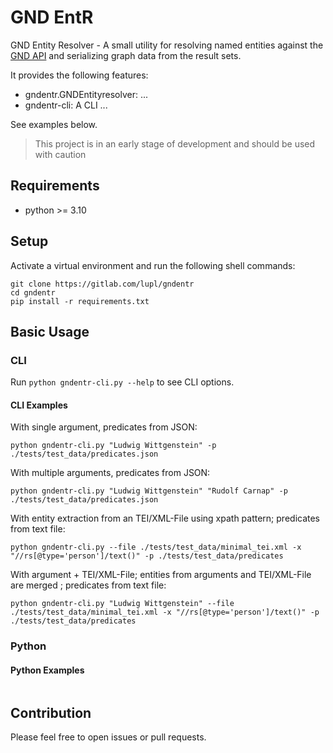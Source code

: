 # GND EntR

GND Entity Resolver - A small utility for resolving named entities against the [GND API](https://lobid.org/gnd/api) and serializing graph data from the result sets.

It provides the following features:

* gndentr.GNDEntityresolver: ...
* gndentr-cli: A CLI ...

See examples below.

> This project is in an early stage of development and should be used with caution

## Requirements

* python >= 3.10

## Setup 

Activate a virtual environment and run the following shell commands:

```shell
git clone https://gitlab.com/lupl/gndentr
cd gndentr
pip install -r requirements.txt
```
## Basic Usage

### CLI

Run `python gndentr-cli.py --help` to see CLI options.

#### CLI Examples

With single argument, predicates from JSON:

```shell
python gndentr-cli.py "Ludwig Wittgenstein" -p ./tests/test_data/predicates.json
```

With multiple arguments, predicates from JSON:

```shell
python gndentr-cli.py "Ludwig Wittgenstein" "Rudolf Carnap" -p ./tests/test_data/predicates.json
```

With entity extraction from an TEI/XML-File using xpath pattern; predicates from text file:

```shell
python gndentr-cli.py --file ./tests/test_data/minimal_tei.xml -x "//rs[@type='person']/text()" -p ./tests/test_data/predicates
```

With argument + TEI/XML-File; entities from arguments and TEI/XML-File are merged ; predicates from text file:

```shell
python gndentr-cli.py "Ludwig Wittgenstein" --file ./tests/test_data/minimal_tei.xml -x "//rs[@type='person']/text()" -p ./tests/test_data/predicates
```


### Python

#### Python Examples

```python
```


## Contribution

Please feel free to open issues or pull requests.

